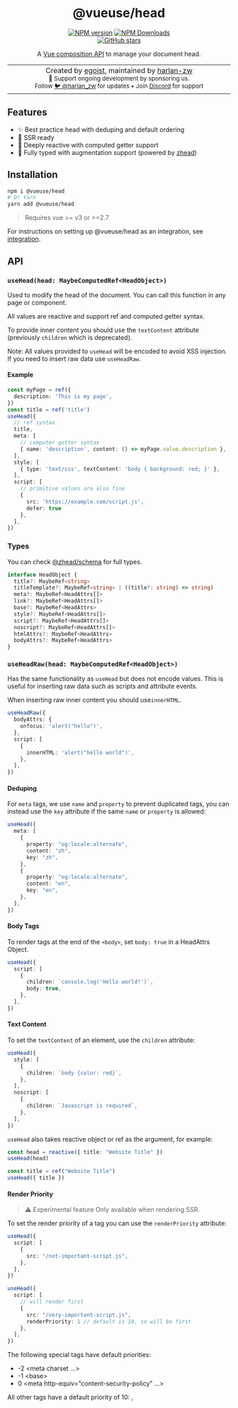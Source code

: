 <h1 align='center'>@vueuse/head</h1>

<p align="center">
<a href="https://www.npmjs.com/package/@vueuse/head" target="__blank"><img src="https://img.shields.io/npm/v/@vueuse/head?color=a1b858&label=" alt="NPM version"></a>
<a href="https://www.npmjs.com/package/@vueuse/head" target="__blank"><img alt="NPM Downloads" src="https://img.shields.io/npm/dm/@vueuse/head?color=50a36f&label="></a>
<br>
<a href="https://github.com/vueuse/head" target="__blank"><img alt="GitHub stars" src="https://img.shields.io/github/stars/vueuse/head?style=social"></a>
</p>

<p align="center">
A <a href="https://v3.vuejs.org/guide/composition-api-introduction.html">Vue composition API</a> to manage your document head.
</p>

<p align="center">
<table>
<tbody>
<td align="center">
<img width="800" height="0" /><br>
Created by <a href="https://github.com/sponsors/egoist">egoist</a>, maintained by <a href="https://github.com/harlan-zw">harlan-zw</a> <br>
<sub>💛 Support ongoing development by sponsoring us.</sub><br> 
<sub>Follow <a href="https://twitter.com/harlan_zw">🐦 @harlan_zw</a> for updates  • Join <a href="https://discord.gg/275MBUBvgP">Discord</a> for support</sub><br>
<img width="800" height="0" />
</td>
</tbody>
</table>
</p>

## Features

- ✨ Best practice head with deduping and default ordering
- 🤖 SSR ready
- 🔨 Deeply reactive with computed getter support
- 🌳 Fully typed with augmentation support (powered by [zhead](https://github.com/harlan-zw/zhead))

## Installation

```bash
npm i @vueuse/head
# Or Yarn
yarn add @vueuse/head
```

> Requires vue >= v3 or >=2.7

For instructions on setting up @vueuse/head as an integration, see [integration](#integration).

## API

### `useHead(head: MaybeComputedRef<HeadObject>)`

Used to modify the head of the document. You can call this function in any page or component.

All values are reactive and support ref and computed getter syntax.

To provide inner content you should use the `textContent` attribute (previously `children` which is deprecated).

Note: All values provided to `useHead` will be encoded to avoid XSS injection. If you need to insert raw data use `useHeadRaw`.

#### Example

```ts
const myPage = ref({
  description: 'This is my page',
})
const title = ref('title')
useHead({
  // ref syntax
  title,
  meta: [
    // computer getter syntax  
    { name: 'description', content: () => myPage.value.description },
  ],
  style: [
    { type: 'text/css', textContent: 'body { background: red; }' },
  ],
  script: [
    // primitive values are also fine
    { 
      src: 'https://example.com/script.js',
      defer: true
    },
  ],
})
```

### Types

You can check [@zhead/schema](https://github.com/harlan-zw/zhead/blob/main/packages/schema/src/head.ts) for full types.

```ts
interface HeadObject {
  title?: MaybeRef<string>
  titleTemplate?: MaybeRef<string> | ((title?: string) => string)
  meta?: MaybeRef<HeadAttrs[]>
  link?: MaybeRef<HeadAttrs[]>
  base?: MaybeRef<HeadAttrs>
  style?: MaybeRef<HeadAttrs[]>
  script?: MaybeRef<HeadAttrs[]>
  noscript?: MaybeRef<HeadAttrs[]>
  htmlAttrs?: MaybeRef<HeadAttrs>
  bodyAttrs?: MaybeRef<HeadAttrs>
}
```

### `useHeadRaw(head: MaybeComputedRef<HeadObject>)`

Has the same functionality as `useHead` but does not encode values. This is useful for inserting raw data such as scripts
and attribute events.

When inserting raw inner content you should use`innerHTML`.

```ts
useHeadRaw({
  bodyAttrs: {
    onfocus: 'alert("hello")',
  },
  script: [
    {
      innerHTML: 'alert("hello world")',
    },
  ],
})
```

#### Deduping

For `meta` tags, we use `name` and `property` to prevent duplicated tags, you can instead use the `key` attribute if the same `name` or `property` is allowed:

```ts
useHead({
  meta: [
    {
      property: "og:locale:alternate",
      content: "zh",
      key: "zh",
    },
    {
      property: "og:locale:alternate",
      content: "en",
      key: "en",
    },
  ],
})
```

#### Body Tags

To render tags at the end of the `<body>`, set `body: true` in a HeadAttrs Object.

```ts
useHead({
  script: [
    {
      children: `console.log('Hello world!')`,
      body: true,
    },
  ],
})
```

#### Text Content

To set the `textContent` of an element, use the `children` attribute:

```ts
useHead({
  style: [
    {
      children: `body {color: red}`,
    },
  ],
  noscript: [
    {
      children: `Javascript is required`,
    },
  ],
})
```

`useHead` also takes reactive object or ref as the argument, for example:

```ts
const head = reactive({ title: "Website Title" })
useHead(head)
```

```ts
const title = ref("Website Title")
useHead({ title })
```

#### Render Priority

> :warning: Experimental feature
> Only available when rendering SSR.

To set the render priority of a tag you can use the `renderPriority` attribute:

```ts
useHead({
  script: [
    {
      src: "/not-important-script.js",
    },
  ],
})

useHead({
  script: [
    // will render first
    {
      src: "/very-important-script.js",
      renderPriority: 1 // default is 10, so will be first
    },
  ],
})
```

The following special tags have default priorities:

- -2 &lt;meta charset ...&gt;
- -1 &lt;base&gt;
- 0 &lt;meta http-equiv=&quot;content-security-policy&quot; ...&gt;

All other tags have a default priority of 10: <meta>, <script>, <link>, <style>, etc

### `<Head>` component

Besides `useHead`, you can also manipulate head tags using the `<Head>` component:

```vue
<script setup lang="ts">
import { Head } from "@vueuse/head"
</script>

<template>
  <Head>
    <title>Hello World</title>
    <base href="/base" />
    <html lang="en-US" class="theme-dark" />
  </Head>
</template>
```

Note that you need to use `<html>` and `<body>` to set `htmlAttrs` and `bodyAttrs` respectively, children for these two tags and self-closing tags like `<meta>`, `<link>` and `<base>` are also ignored.

## Integration

For integrating @vueuse/head with a framework.

### Examples

- [Nuxt - vueuse-head.plugin.ts](https://github.com/nuxt/framework/blob/main/packages/nuxt/src/head/runtime/lib/vueuse-head.plugin.ts)
- [Vite - SSG](https://github.com/antfu/vite-ssg/blob/main/src/client/index.ts)

### Usage

Register the Vue plugin:

```ts
import { createApp } from "vue"
import { createHead } from "@vueuse/head"

const app = createApp()
const head = createHead()

app.use(head)

app.mount("#app")
```

Manage `head` with the composition API `useHead` in your component:

```vue
<script>
import { defineComponent, reactive } from "vue"
import { useHead } from "@vueuse/head"

export default defineComponent({
  setup() {
    const siteData = reactive({
      title: `My website`,
      description: `My beautiful website`,
    })

    useHead({
      // Can be static or computed
      title: () => siteData.title,
      meta: [
        {
          name: `description`,
          content: () => siteData.description,
        },
      ],
    })
  },
})
</script>
```

### Server-side rendering

```ts
import { renderToString } from "@vue/server-renderer"
import { renderHeadToString } from "@vueuse/head"

const appHTML = await renderToString(yourVueApp)

// `head` is created from `createHead()`
const { headTags, htmlAttrs, bodyAttrs, bodyTags } = renderHeadToString(head)

const finalHTML = `
<html${htmlAttrs}>

  <head>
    ${headTags}
  </head>

  <body${bodyAttrs}>
    <div id="app">${appHTML}</div>
    ${bodyTags}
  </body>

</html>
`
```

### API

#### `createHead(head?: HeadObject | Ref<HeadObject>)`

Create the head manager instance.

### `renderHeadToString(head: Head)`

- Returns: `HTMLResult`

```ts
export interface HTMLResult {
  // Tags in `<head>`
  readonly headTags: string
  // Attributes for `<html>`
  readonly htmlAttrs: string
  // Attributes for `<body>`
  readonly bodyAttrs: string
  // Tags in `<body>`
  readonly bodyTags: string
}
```

Render the head manager instance to HTML tags in string form.

## Sponsors

[![sponsors](https://sponsors-images.egoist.sh/sponsors.svg)](https://github.com/sponsors/egoist)

## License

MIT &copy; [EGOIST](https://egoist.sh)
